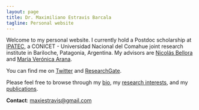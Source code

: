 ```yaml
---
layout: page
title: Dr. Maximiliano Estravis Barcala
tagline: Personal website
---
```


Welcome to my personal website. I currently hold a Postdoc scholarship at [IPATEC](https://ipatec.conicet.gov.ar), a CONICET - Universidad Nacional del Comahue joint research institute in Bariloche, Patagonia, Argentina. My advisors are [Nicolás Bellora](https://www.researchgate.net/profile/Nicolas_Bellora) and [María Verónica Arana](https://www.researchgate.net/profile/Maria_Arana2).

You can find me on [Twitter](https://twitter.com/MaxiEstravis) and [ResearchGate](https://www.researchgate.net/profile/Maximiliano_Estravis_Barcala).

Please feel free to browse through my [bio](bio.md), my [research interests](research_interests.md), and my [publications](publications.md).

**Contact**: <maxiestravis@gmail.com>

